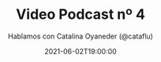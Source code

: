 ---
title: 'Video Podcast nº 4'
date: '2021-06-02T19:00:00'
author: 'Hablamos con Catalina Oyaneder (@cataflu)'
img: '/images/04-despues.jpg'
alt: 'Video Podcast nº 4 - Estuvimos hablando con Catalina Oyaneder (@cataflu). ¿Te perdiste la sesión? Vuelve a verla en nuestro canal y suscríbete. Thanks to Pierre - Louis Anceau for his icon.'
body: ''
video: 'https://www.youtube.com/watch?v=wARe8_98ycQ'
publishVideo: true
--- 
